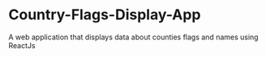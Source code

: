 # Country-Flags-Display-App
A web application that displays data about counties flags and names using ReactJs
